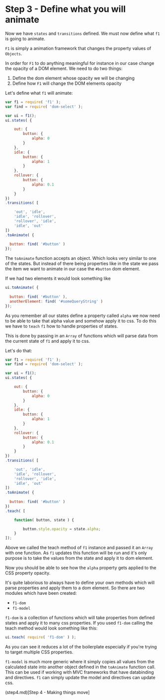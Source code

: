 # Step 3 - Define what you will animate

Now we have `states` and `transitions` defined. We must now define what `f1` is going to animate.

`F1` is simply a animation framework that changes the property values of `Objects`. 

In order for `F1` to do anything meaningful for instance in our case change the opacity of a DOM element. We need to do two things:

1. Define the dom element whose opacity we will be changing
2. Define how `F1` will change the DOM elements opacity

Let's define what `f1` will animate:

```javascript
var f1 = require( 'f1' );
var find = require( 'dom-select' );

var ui = f1();
ui.states( {

    out: {
        button: {
            alpha: 0
        }
    },
    idle: {
        button: {
            alpha: 1    
        }
    },
    rollover: {
        button: {
            alpha: 0.1
        }
    }
})
.transitions( [

    'out', 'idle',
    'idle', 'rollover',
    'rollover', 'idle',
    'idle', 'out'
])
.toAnimate( {
  
  button: find( '#button' )
});
```

The `toAnimate` function accepts an object. Which looks very similar to one of the states. But instead of there being properties like in the state we pass the item we want to animate in our case the `#button` dom element.

If we had two elements it would look something like

```javascript
ui.toAnimate( {
  
  button: find( '#button' ),
  anotherElement: find( '#someQueryString' )
});
```

As you remember all our states define a property called `alpha` we now need to be able to take that alpha value and somehow apply it to css. To do this we have to `teach` `f1` how to handle properties of states.

This is done by passing in an `Array` of functions which will parse data from the current state of `f1` and apply it to css.

Let's do that:
```javascript
var f1 = require( 'f1' );
var find = require( 'dom-select' );

var ui = f1();
ui.states( {

    out: {
        button: {
            alpha: 0
        }
    },
    idle: {
        button: {
            alpha: 1    
        }
    },
    rollover: {
        button: {
            alpha: 0.1
        }
    }
})
.transitions( [

    'out', 'idle',
    'idle', 'rollover',
    'rollover', 'idle',
    'idle', 'out'
])
.toAnimate( {
  
  button: find( '#button' )
})
.teach( [

    function( button, state ) {

        button.style.opacity = state.alpha;
    }
]);
```

Above we called the teach method of `f1` instance and passed it an `Array` with one function. As `f1` updates this function will be run and it's only purpose is to take the values from the state and apply it to dom element. 

Now you should be able to see how the `alpha` property gets applied to the CSS property opacity.

It's quite laborious to always have to define your own methods which will parse properties and apply them to a dom element. So there are two modules which have been created:

- `f1-dom`
- `f1-model`

`f1-dom` is a collection of functions which will take properties from defined states and apply it to many css properties. If you used `f1-dom` calling the teach method would look something like this:

```javascript
ui.teach( require( 'f1-dom' ) );
```

As you can see it reduces a lot of the boilerplate especially if you're trying to target multiple CSS properties.

`f1-model` is much more generic where it simply copies all values from the calculated state into another object defined in the `toAnimate` function call. This can be used if working with MVC frameworks that have databinding and directives. `f1` can simply update the model and directives can update css.

(step4.md)[Step 4 - Making things move]